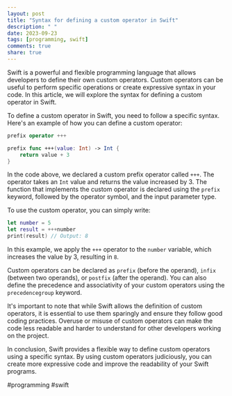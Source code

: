 ```yaml
---
layout: post
title: "Syntax for defining a custom operator in Swift"
description: " "
date: 2023-09-23
tags: [programming, swift]
comments: true
share: true
---
```


Swift is a powerful and flexible programming language that allows developers to define their own custom operators. Custom operators can be useful to perform specific operations or create expressive syntax in your code. In this article, we will explore the syntax for defining a custom operator in Swift.

To define a custom operator in Swift, you need to follow a specific syntax. Here's an example of how you can define a custom operator:

```swift
prefix operator +++

prefix func +++(value: Int) -> Int {
    return value + 3
}
```

In the code above, we declared a custom prefix operator called `+++`. The operator takes an `Int` value and returns the value increased by 3. The function that implements the custom operator is declared using the `prefix` keyword, followed by the operator symbol, and the input parameter type.

To use the custom operator, you can simply write:

```swift
let number = 5
let result = +++number
print(result) // Output: 8
```

In this example, we apply the `+++` operator to the `number` variable, which increases the value by 3, resulting in `8`.

Custom operators can be declared as `prefix` (before the operand), `infix` (between two operands), or `postfix` (after the operand). You can also define the precedence and associativity of your custom operators using the `precedencegroup` keyword.

It's important to note that while Swift allows the definition of custom operators, it is essential to use them sparingly and ensure they follow good coding practices. Overuse or misuse of custom operators can make the code less readable and harder to understand for other developers working on the project.

In conclusion, Swift provides a flexible way to define custom operators using a specific syntax. By using custom operators judiciously, you can create more expressive code and improve the readability of your Swift programs.

#programming #swift